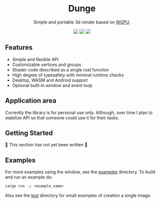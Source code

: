 <div align="center">
    <h1>Dunge</h1>
    <p>
        Simple and portable 3d render based on <a href="https://github.com/gfx-rs/wgpu">WGPU</a>.
    </p>
    <p>
        <a href="https://crates.io/crates/dunge"><img src="https://img.shields.io/crates/v/dunge.svg"></img></a>
        <a href="https://docs.rs/dunge"><img src="https://docs.rs/dunge/badge.svg"></img></a>
        <a href="https://github.com/nanoqsh/dunge/actions"><img src="https://github.com/nanoqsh/dunge/workflows/ci/badge.svg"></img></a>
    </p>
</div>

## Features
* Simple and flexible API
* Customizable vertices and groups
* Shader code described as a single rust function
* High degree of typesafety with minimal runtime checks
* Desktop, WASM and Android support
* Optional built-in window and event loop

## Application area
Currently the library is for personal use only. Although, over time I plan to stabilize API so that someone could use it for their tasks.

## Getting Started
🚧 This section has not yet been written 🚧

## Examples
For more examples using the window, see the [examples](https://github.com/nanoqsh/dunge/tree/main/examples) directory.
To build and run an example do:
```sh
cargo run -p <example_name>
```

Also see the [test](https://github.com/nanoqsh/dunge/tree/main/dunge/tests) directory for small examples of creation a single image.
